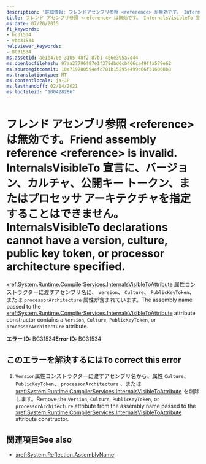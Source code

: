 ```yaml
---
description: '詳細情報: フレンドアセンブリ参照 <reference> が無効です。 InternalsVisibleTo 宣言に、バージョン、カルチャ、公開キー トークン、またはプロセッサ アーキテクチャを指定することはできません。'
title: フレンド アセンブリ参照 <reference> は無効です。 InternalsVisibleTo 宣言に、バージョン、カルチャ、公開キー トークン、またはプロセッサ アーキテクチャを指定することはできません。
ms.date: 07/20/2015
f1_keywords:
- bc31534
- vbc31534
helpviewer_keywords:
- BC31534
ms.assetid: ae1e470e-3105-48f2-87b1-466e395a7d44
ms.openlocfilehash: 97aa27796f87e1f379dbd6cb466ca49ffa579e62
ms.sourcegitcommit: 10e719780594efc781b15295e499c66f316068b8
ms.translationtype: MT
ms.contentlocale: ja-JP
ms.lasthandoff: 02/14/2021
ms.locfileid: "100428286"
---
```

# <a name="friend-assembly-reference-reference-is-invalid-internalsvisibleto-declarations-cannot-have-a-version-culture-public-key-token-or-processor-architecture-specified"></a><span data-ttu-id="2bc72-105">フレンド アセンブリ参照 \<reference> は無効です。</span><span class="sxs-lookup"><span data-stu-id="2bc72-105">Friend assembly reference \<reference> is invalid.</span></span> <span data-ttu-id="2bc72-106">InternalsVisibleTo 宣言に、バージョン、カルチャ、公開キー トークン、またはプロセッサ アーキテクチャを指定することはできません。</span><span class="sxs-lookup"><span data-stu-id="2bc72-106">InternalsVisibleTo declarations cannot have a version, culture, public key token, or processor architecture specified.</span></span>

<span data-ttu-id="2bc72-107"><xref:System.Runtime.CompilerServices.InternalsVisibleToAttribute> 属性コンストラクターに渡すアセンブリ名に、 `Version`、 `Culture`、 `PublicKeyToken`、または `processorArchitecture` 属性が含まれています。</span><span class="sxs-lookup"><span data-stu-id="2bc72-107">The assembly name passed to the <xref:System.Runtime.CompilerServices.InternalsVisibleToAttribute> attribute constructor contains a `Version`, `Culture`, `PublicKeyToken`, or `processorArchitecture` attribute.</span></span>  
  
 <span data-ttu-id="2bc72-108">**エラー ID:** BC31534</span><span class="sxs-lookup"><span data-stu-id="2bc72-108">**Error ID:** BC31534</span></span>  
  
## <a name="to-correct-this-error"></a><span data-ttu-id="2bc72-109">このエラーを解決するには</span><span class="sxs-lookup"><span data-stu-id="2bc72-109">To correct this error</span></span>  
  
1. <span data-ttu-id="2bc72-110">`Version`属性コンストラクターに渡すアセンブリ名から、属性 `Culture`、 `PublicKeyToken`、 `processorArchitecture` 、または <xref:System.Runtime.CompilerServices.InternalsVisibleToAttribute> を削除します。</span><span class="sxs-lookup"><span data-stu-id="2bc72-110">Remove the `Version`, `Culture`, `PublicKeyToken`, or `processorArchitecture` attribute from the assembly name passed to the <xref:System.Runtime.CompilerServices.InternalsVisibleToAttribute> attribute constructor.</span></span>  
  
## <a name="see-also"></a><span data-ttu-id="2bc72-111">関連項目</span><span class="sxs-lookup"><span data-stu-id="2bc72-111">See also</span></span>

- <xref:System.Reflection.AssemblyName>
